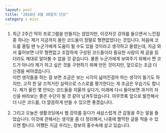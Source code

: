 ```yaml
---
layout: post
title: "2018년 4월 30일의 단상"
category : misc
---
```


1. 최근 2주간 딱히 프로그램을 만들지는 않았지만, 이것저것 강의를 들으면서 느낀점 중 하나는 제가 지금까지 올린 코드들이 정말로 형편없었다는 것입니다. 처음에 코드를 올릴 땐 누군가에게 도움이 될 수도 있을 것이라고 생각하고 올렸는데, 지금 와서 훑어보면 너무 형편없고 조잡하게 구성된 코드들이라 필요한 사람이 제 글을 읽더라도 제대로 알아볼 수 없을 것 같습니다. 물론 누군가에게 보여주기 위해서 짠 코드가 아니라 제가 하고 싶은 것을 구현하기 위해 만든 것이지만, 앞으로는 조금 더 신경을 써야겠습니다.  
 이런 생각들을 하는 걸 보면 조금은 보는 시각이 넓어진걸까 하는 생각이 들기도 하지만, 고작 한 달 끄적거린 실력으로 스스로를 평가한다는 게 조금은 우습기도 합니다. 제가 올린 몇 안되는 코드들을 지울까 싶다가, 미래에 다시 돌아보면 과거의 자신을 바라보는 좋은 수단이 될 것 같아 남겨두었습니다. 아무쪼록 앞으로 발전해서 더 나은 코드를, 더 깔끔하게 만들 수 있으면 좋겠습니다.

2. 그리고 오늘은 생활코딩에서 웹 강의를 듣다가 새삼스럽게 큰 감동을 주는 말을 들었습니다. 이것에 관해서는 생각을 좀 더 정리해서, 나중에 짤막한 글을 적을 수 있으면 합니다. 어쨌든 지금 우리는, 정보의 홍수속에 살고 있습니다.
